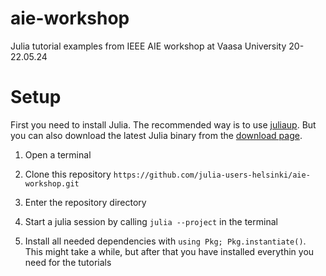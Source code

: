 # aie-workshop
Julia tutorial examples from IEEE AIE workshop at Vaasa University 20-22.05.24

# Setup

First you need to install Julia. The recommended way is to use [juliaup](https://github.com/JuliaLang/juliaup). But you can also download the latest Julia binary from the [download page](https://julialang.org/downloads/).

1. Open a terminal

2. Clone this repository `https://github.com/julia-users-helsinki/aie-workshop.git`

3. Enter the repository directory

4. Start a julia session by calling `julia --project` in the terminal

5. Install all needed dependencies with `using Pkg; Pkg.instantiate()`. This might take a while, but after that you have installed everythin you need for the tutorials